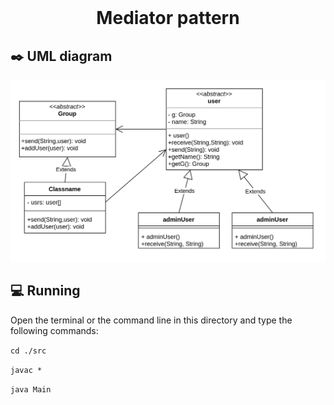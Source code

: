 <div align="center">
  <br>
  <h1>Mediator pattern</h1>
</div>




## :black_nib: UML diagram 

![](example%20diagram.png)

## 💻 Running

Open the terminal or the command line in this directory and type the following commands:

`cd ./src`

`javac *`

`java Main`
